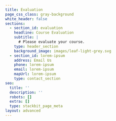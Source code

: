 ```yaml
---
title: Evaluation
page_css_class: gray-background
white_header: false
sections:
  - section_id: evaluation
    headline: Course Evaluation
    subtitle: |
      # Please evaluate your course.
    type: header_section
    background_image: images/leaf-light-grey.svg
  - section_id: lorem-ipsum
    address: Email Us
    phone: lorem-ipsum
    email: lorem-ipsum
    mapUrl: lorem-ipsum
    type: contact_section
seo:
  title: ''
  description: ''
  robots: []
  extra: []
  type: stackbit_page_meta
layout: advanced
---
```


